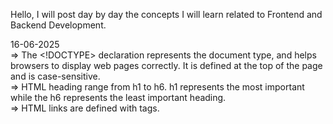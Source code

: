 Hello, I will post day by day the concepts I will learn related to Frontend and Backend Development.

16-06-2025 <br>
    => The <!DOCTYPE> declaration represents the document type, and helps browsers to display web pages correctly. It is defined at the top of the page and is case-sensitive. <br>
    => HTML heading range from h1 to h6. h1 represents the most important while the h6 represents the least important heading. <br>
    => HTML links are defined with <a> tags.
